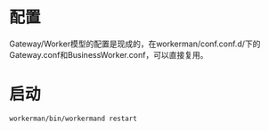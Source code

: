 # 配置

Gateway/Worker模型的配置是现成的，在workerman/conf.conf.d/下的Gateway.conf和BusinessWorker.conf，可以直接复用。

# 启动
```workerman/bin/workermand restart```
